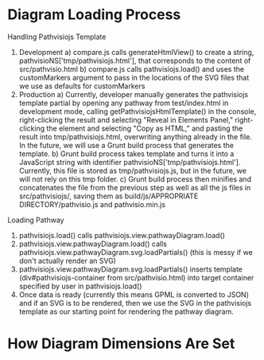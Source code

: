 # Diagram Loading Process

Handling Pathvisiojs Template

 1) Development
  a) compare.js calls generateHtmlView() to create a string, pathvisioNS['tmp/pathvisiojs.html'], that corresponds to the content of src/pathvisio.html
  b) compare.js calls pathvisiojs.load() and uses the customMarkers argument to pass in the locations of the SVG files that we use as defaults for customMarkers
 2) Production
  a) Currently, developer manually generates the pathvisiojs template partial by opening any pathway from test/index.html in development mode,
      calling getPathvisiojsHtmlTemplate() in the console, right-clicking the result and selecting "Reveal in Elements Panel," 
      right-clicking the element and selecting "Copy as HTML," and pasting the result into tmp/pathvisiojs.html, overwriting anything already in the file.
      In the future, we will use a Grunt build process that generates the template.
  b) Grunt build process takes template and turns it into a JavaScript string with identifier pathvisioNS['tmp/pathvisiojs.html']. Currently, this file is
      stored as tmp/pathvisiojs.js, but in the future, we will not rely on this tmp folder.
  c) Grunt build process then minifies and concatenates the file from the previous step as well as all the js files in src/pathvisiojs/, saving them as
      build/js/APPROPRIATE DIRECTORY/pathvisio.js and pathvisio.min.js

Loading Pathway

1) pathvisiojs.load() calls pathvisiojs.view.pathwayDiagram.load()
2) pathvisiojs.view.pathwayDiagram.load() calls pathvisiojs.view.pathwayDiagram.svg.loadPartials() (this is messy if we don't actually render an SVG)
3) pathvisiojs.view.pathwayDiagram.svg.loadPartials() inserts template (div#pathvisiojs-container from src/pathvisio.html) into target container specified by user in pathvisiojs.load()
4) Once data is ready (currently this means GPML is converted to JSON) and if an SVG is to be rendered, then we use the SVG in the pathvisiojs template as our starting point
    for rendering the pathway diagram.

# How Diagram Dimensions Are Set



